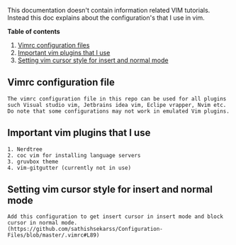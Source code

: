 This documentation doesn't contain information related VIM tutorials.  Instead this doc explains about the configuration's that I use in vim.

**Table of contents**

1.  [Vimrc configuration files](#vimrc-configuration-file)
2.  [Important vim plugins that I use](#important-vim-plugins-that-i-use)
3.  [Setting vim cursor style for insert and normal mode](#setting-vim-cursor-style-for-insert-and-normal-mode)


## Vimrc configuration file

    The vimrc configuration file in this repo can be used for all plugins such Visual studio vim, Jetbrains idea vim, Eclipe vrapper, Nvim etc.  Do note that some configurations may not work in emulated Vim plugins.

## Important vim plugins that I use

    1. Nerdtree
    2. coc vim for installing language servers
    3. gruvbox theme
    4. vim-gitgutter (currently not in use)

## Setting vim cursor style for insert and normal mode
    Add this configuration to get insert cursor in insert mode and block cursor in normal mode. (https://github.com/sathishsekarss/Configuration-Files/blob/master/.vimrc#L89)